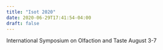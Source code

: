 ```yaml
---
title: "Isot 2020"
date: 2020-06-29T17:41:54-04:00
draft: false
---
```

International Symposium on Olfaction and Taste
August 3-7
